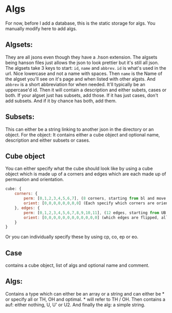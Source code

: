 # Algs

For now, before I add a database, this is the static storage for algs. You manually modify here to add algs.

## Algsets:

They are all jsons even though they have a .hson extension. The algsets being hanson files just allows the json to look prettier but it's still all json.
The algsets take 3 keys to start: `id`, `name` and `abbrev`. `id` is what's used in the url. Nice lowercase and not a name with spaces. Then `name` is the Name of the algset you'll see on it's page and when listed with other algsts. And `abbrev` is a short abbreviation for when needed. It'll typically be an uppercase'd id.
Then it will contain a description and either subets, cases or both. If your algset just has subsets, add those. If it has just cases, don't add subsets. And if it by chance has both, add them.

## Subsets:

This can either be a string linking to another json in the directory or an object.
For the object: It contains either a cube object and optional name, description and either subsets or cases.

## Cube object
You can either specify what the cube should look like by using a cube object which is made up of a corners and edges which are each made up of permuation and orientation.
```js
cube: {
    corners: {
        perm: [0,1,2,3,4,5,6,7], (8 corners, starting from bl and move in a clockwise motion. First 4 are top layer, second 4 are down layer)
        orient: [0,0,0,0,0,0,0,0] (Each specify which corners are oriented, all in the same place as perm)
    }, edges: {
        perm: [0,1,2,3,4,5,6,7,8,9,10,11], (12 edges, starting from UB and going in a clockwise, then E layer edges starting from bl and clockwise, then bottom layer and clockwise)
        orient: [0,0,0,0,0,0,0,0,0,0,0,0] (which edges are flipped, all in the same place as perm)
    }
}
```

Or you can individually specify these by using cp, co, ep or eo.

## Case
contains a cube object, list of algs and optional name and comment.

## Algs:
Contains a type which can either be an array or a string and can either be * or specify all or TH, OH and optimal. * will refer to TH / OH.
Then contains a auf: either nothing, U, U' or U2.
And finally the alg: a simple string.


